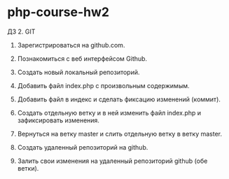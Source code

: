 # php-course-hw2

ДЗ 2. GIT

1. Зарегистрироваться на github.com.

2. Познакомиться с веб интерфейсом Github.

3. Создать новый локальный репозиторий.

4. Добавить файл index.php с произвольным содержимым.

5. Добавить файл в индекс и сделать фиксацию изменений (коммит).

6. Создать отдельную ветку и в ней изменить файл index.php и зафиксировать изменения.

7. Вернуться на ветку master и слить отдельную ветку в ветку master.

8. Создать удаленный репозиторий на github.

9. Залить свои изменения на удаленный репозиторий github (обе ветки).
